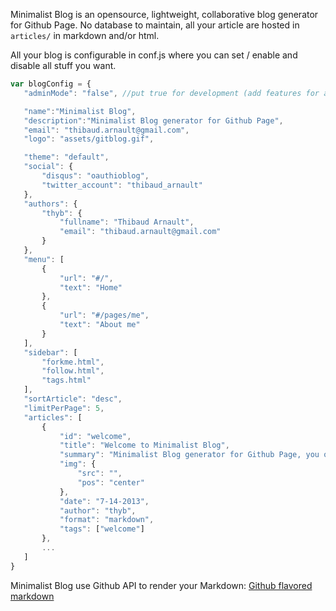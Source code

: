 Minimalist Blog is an opensource, lightweight, collaborative blog generator for Github Page. No database to maintain, all your article are hosted in `articles/` in markdown and/or html.

All your blog is configurable in conf.js where you can set / enable and disable all stuff you want.

 ```js
var blogConfig = {
	"adminMode": "false", //put true for development (add features for admin)

	"name":"Minimalist Blog",
	"description":"Minimalist Blog generator for Github Page",
	"email": "thibaud.arnault@gmail.com",
	"logo": "assets/gitblog.gif",

	"theme": "default",
	"social": {
		"disqus": "oauthioblog",
		"twitter_account": "thibaud_arnault"
	},
	"authors": {
		"thyb": {
			"fullname": "Thibaud Arnault",
			"email": "thibaud.arnault@gmail.com"
		}
	},
	"menu": [
		{
			"url": "#/",
			"text": "Home"
		},
		{
			"url": "#/pages/me",
			"text": "About me"
		}
	],
	"sidebar": [
		"forkme.html",
		"follow.html",
		"tags.html"
	],
	"sortArticle": "desc",
	"limitPerPage": 5,
	"articles": [
		{
			"id": "welcome",
			"title": "Welcome to Minimalist Blog",
			"summary": "Minimalist Blog generator for Github Page, you only have to add markdown files to create new articles like this one",
			"img": {
				"src": "",
				"pos": "center"
			},
			"date": "7-14-2013",
			"author": "thyb",
			"format": "markdown",
			"tags": ["welcome"]
		},
		...
	]
}
 ```

Minimalist Blog use Github API to render your Markdown: [Github flavored markdown](https://help.github.com/articles/github-flavored-markdown)